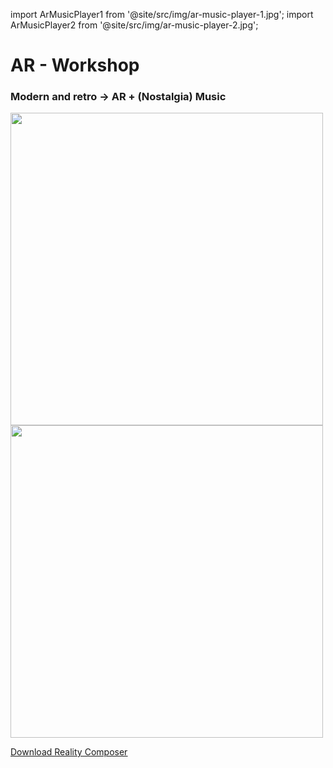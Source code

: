 import ArMusicPlayer1 from '@site/src/img/ar-music-player-1.jpg';
import ArMusicPlayer2 from '@site/src/img/ar-music-player-2.jpg';

# AR - Workshop

### Modern and retro -> AR + (Nostalgia) Music

<img src={ArMusicPlayer1} width="500px"/>
<img src={ArMusicPlayer2} width="500px"/>

[<u>Download Reality Composer</u>](/assets/player.rcproject.zip)
